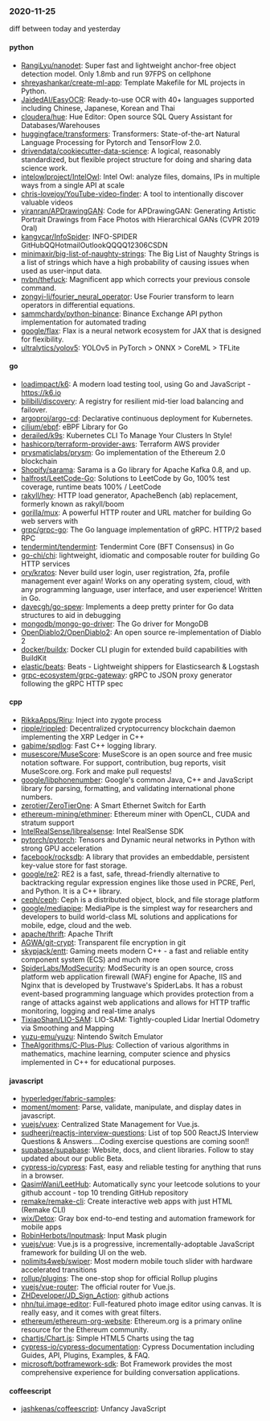 ### 2020-11-25
diff between today and yesterday

#### python
* [RangiLyu/nanodet](https://github.com/RangiLyu/nanodet): Super fast and lightweight anchor-free object detection model. Only 1.8mb and run 97FPS on cellphone
* [shreyashankar/create-ml-app](https://github.com/shreyashankar/create-ml-app): Template Makefile for ML projects in Python.
* [JaidedAI/EasyOCR](https://github.com/JaidedAI/EasyOCR): Ready-to-use OCR with 40+ languages supported including Chinese, Japanese, Korean and Thai
* [cloudera/hue](https://github.com/cloudera/hue): Hue Editor: Open source SQL Query Assistant for Databases/Warehouses
* [huggingface/transformers](https://github.com/huggingface/transformers): Transformers: State-of-the-art Natural Language Processing for Pytorch and TensorFlow 2.0.
* [drivendata/cookiecutter-data-science](https://github.com/drivendata/cookiecutter-data-science): A logical, reasonably standardized, but flexible project structure for doing and sharing data science work.
* [intelowlproject/IntelOwl](https://github.com/intelowlproject/IntelOwl): Intel Owl: analyze files, domains, IPs in multiple ways from a single API at scale
* [chris-lovejoy/YouTube-video-finder](https://github.com/chris-lovejoy/YouTube-video-finder): A tool to intentionally discover valuable videos
* [yiranran/APDrawingGAN](https://github.com/yiranran/APDrawingGAN): Code for APDrawingGAN: Generating Artistic Portrait Drawings from Face Photos with Hierarchical GANs (CVPR 2019 Oral)
* [kangvcar/InfoSpider](https://github.com/kangvcar/InfoSpider): INFO-SPIDER GitHubQQHotmailOutlookQQQQ12306CSDN
* [minimaxir/big-list-of-naughty-strings](https://github.com/minimaxir/big-list-of-naughty-strings): The Big List of Naughty Strings is a list of strings which have a high probability of causing issues when used as user-input data.
* [nvbn/thefuck](https://github.com/nvbn/thefuck): Magnificent app which corrects your previous console command.
* [zongyi-li/fourier_neural_operator](https://github.com/zongyi-li/fourier_neural_operator): Use Fourier transform to learn operators in differential equations.
* [sammchardy/python-binance](https://github.com/sammchardy/python-binance): Binance Exchange API python implementation for automated trading
* [google/flax](https://github.com/google/flax): Flax is a neural network ecosystem for JAX that is designed for flexibility.
* [ultralytics/yolov5](https://github.com/ultralytics/yolov5): YOLOv5 in PyTorch > ONNX > CoreML > TFLite

#### go
* [loadimpact/k6](https://github.com/loadimpact/k6): A modern load testing tool, using Go and JavaScript - https://k6.io
* [bilibili/discovery](https://github.com/bilibili/discovery): A registry for resilient mid-tier load balancing and failover.
* [argoproj/argo-cd](https://github.com/argoproj/argo-cd): Declarative continuous deployment for Kubernetes.
* [cilium/ebpf](https://github.com/cilium/ebpf): eBPF Library for Go
* [derailed/k9s](https://github.com/derailed/k9s):  Kubernetes CLI To Manage Your Clusters In Style!
* [hashicorp/terraform-provider-aws](https://github.com/hashicorp/terraform-provider-aws): Terraform AWS provider
* [prysmaticlabs/prysm](https://github.com/prysmaticlabs/prysm): Go implementation of the Ethereum 2.0 blockchain
* [Shopify/sarama](https://github.com/Shopify/sarama): Sarama is a Go library for Apache Kafka 0.8, and up.
* [halfrost/LeetCode-Go](https://github.com/halfrost/LeetCode-Go):  Solutions to LeetCode by Go, 100% test coverage, runtime beats 100% / LeetCode 
* [rakyll/hey](https://github.com/rakyll/hey): HTTP load generator, ApacheBench (ab) replacement, formerly known as rakyll/boom
* [gorilla/mux](https://github.com/gorilla/mux): A powerful HTTP router and URL matcher for building Go web servers with 
* [grpc/grpc-go](https://github.com/grpc/grpc-go): The Go language implementation of gRPC. HTTP/2 based RPC
* [tendermint/tendermint](https://github.com/tendermint/tendermint):  Tendermint Core (BFT Consensus) in Go
* [go-chi/chi](https://github.com/go-chi/chi): lightweight, idiomatic and composable router for building Go HTTP services
* [ory/kratos](https://github.com/ory/kratos): Never build user login, user registration, 2fa, profile management ever again! Works on any operating system, cloud, with any programming language, user interface, and user experience! Written in Go.
* [davecgh/go-spew](https://github.com/davecgh/go-spew): Implements a deep pretty printer for Go data structures to aid in debugging
* [mongodb/mongo-go-driver](https://github.com/mongodb/mongo-go-driver): The Go driver for MongoDB
* [OpenDiablo2/OpenDiablo2](https://github.com/OpenDiablo2/OpenDiablo2): An open source re-implementation of Diablo 2
* [docker/buildx](https://github.com/docker/buildx): Docker CLI plugin for extended build capabilities with BuildKit
* [elastic/beats](https://github.com/elastic/beats):  Beats - Lightweight shippers for Elasticsearch & Logstash
* [grpc-ecosystem/grpc-gateway](https://github.com/grpc-ecosystem/grpc-gateway): gRPC to JSON proxy generator following the gRPC HTTP spec

#### cpp
* [RikkaApps/Riru](https://github.com/RikkaApps/Riru): Inject into zygote process
* [ripple/rippled](https://github.com/ripple/rippled): Decentralized cryptocurrency blockchain daemon implementing the XRP Ledger in C++
* [gabime/spdlog](https://github.com/gabime/spdlog): Fast C++ logging library.
* [musescore/MuseScore](https://github.com/musescore/MuseScore): MuseScore is an open source and free music notation software. For support, contribution, bug reports, visit MuseScore.org. Fork and make pull requests!
* [google/libphonenumber](https://github.com/google/libphonenumber): Google's common Java, C++ and JavaScript library for parsing, formatting, and validating international phone numbers.
* [zerotier/ZeroTierOne](https://github.com/zerotier/ZeroTierOne): A Smart Ethernet Switch for Earth
* [ethereum-mining/ethminer](https://github.com/ethereum-mining/ethminer): Ethereum miner with OpenCL, CUDA and stratum support
* [IntelRealSense/librealsense](https://github.com/IntelRealSense/librealsense): Intel RealSense SDK
* [pytorch/pytorch](https://github.com/pytorch/pytorch): Tensors and Dynamic neural networks in Python with strong GPU acceleration
* [facebook/rocksdb](https://github.com/facebook/rocksdb): A library that provides an embeddable, persistent key-value store for fast storage.
* [google/re2](https://github.com/google/re2): RE2 is a fast, safe, thread-friendly alternative to backtracking regular expression engines like those used in PCRE, Perl, and Python. It is a C++ library.
* [ceph/ceph](https://github.com/ceph/ceph): Ceph is a distributed object, block, and file storage platform
* [google/mediapipe](https://github.com/google/mediapipe): MediaPipe is the simplest way for researchers and developers to build world-class ML solutions and applications for mobile, edge, cloud and the web.
* [apache/thrift](https://github.com/apache/thrift): Apache Thrift
* [AGWA/git-crypt](https://github.com/AGWA/git-crypt): Transparent file encryption in git
* [skypjack/entt](https://github.com/skypjack/entt): Gaming meets modern C++ - a fast and reliable entity component system (ECS) and much more
* [SpiderLabs/ModSecurity](https://github.com/SpiderLabs/ModSecurity): ModSecurity is an open source, cross platform web application firewall (WAF) engine for Apache, IIS and Nginx that is developed by Trustwave's SpiderLabs. It has a robust event-based programming language which provides protection from a range of attacks against web applications and allows for HTTP traffic monitoring, logging and real-time analys
* [TixiaoShan/LIO-SAM](https://github.com/TixiaoShan/LIO-SAM): LIO-SAM: Tightly-coupled Lidar Inertial Odometry via Smoothing and Mapping
* [yuzu-emu/yuzu](https://github.com/yuzu-emu/yuzu): Nintendo Switch Emulator
* [TheAlgorithms/C-Plus-Plus](https://github.com/TheAlgorithms/C-Plus-Plus): Collection of various algorithms in mathematics, machine learning, computer science and physics implemented in C++ for educational purposes.

#### javascript
* [hyperledger/fabric-samples](https://github.com/hyperledger/fabric-samples): 
* [moment/moment](https://github.com/moment/moment): Parse, validate, manipulate, and display dates in javascript.
* [vuejs/vuex](https://github.com/vuejs/vuex):  Centralized State Management for Vue.js.
* [sudheerj/reactjs-interview-questions](https://github.com/sudheerj/reactjs-interview-questions): List of top 500 ReactJS Interview Questions & Answers....Coding exercise questions are coming soon!!
* [supabase/supabase](https://github.com/supabase/supabase): Website, docs, and client libraries. Follow to stay updated about our public Beta.
* [cypress-io/cypress](https://github.com/cypress-io/cypress): Fast, easy and reliable testing for anything that runs in a browser.
* [QasimWani/LeetHub](https://github.com/QasimWani/LeetHub): Automatically sync your leetcode solutions to your github account - top 10 trending GitHub repository
* [remake/remake-cli](https://github.com/remake/remake-cli): Create interactive web apps with just HTML (Remake CLI)
* [wix/Detox](https://github.com/wix/Detox): Gray box end-to-end testing and automation framework for mobile apps
* [RobinHerbots/Inputmask](https://github.com/RobinHerbots/Inputmask): Input Mask plugin
* [vuejs/vue](https://github.com/vuejs/vue):  Vue.js is a progressive, incrementally-adoptable JavaScript framework for building UI on the web.
* [nolimits4web/swiper](https://github.com/nolimits4web/swiper): Most modern mobile touch slider with hardware accelerated transitions
* [rollup/plugins](https://github.com/rollup/plugins):  The one-stop shop for official Rollup plugins
* [vuejs/vue-router](https://github.com/vuejs/vue-router):  The official router for Vue.js.
* [ZHDeveloper/JD_Sign_Action](https://github.com/ZHDeveloper/JD_Sign_Action): github actions
* [nhn/tui.image-editor](https://github.com/nhn/tui.image-editor):  Full-featured photo image editor using canvas. It is really easy, and it comes with great filters.
* [ethereum/ethereum-org-website](https://github.com/ethereum/ethereum-org-website): Ethereum.org is a primary online resource for the Ethereum community.
* [chartjs/Chart.js](https://github.com/chartjs/Chart.js): Simple HTML5 Charts using the <canvas> tag
* [cypress-io/cypress-documentation](https://github.com/cypress-io/cypress-documentation): Cypress Documentation including Guides, API, Plugins, Examples, & FAQ.
* [microsoft/botframework-sdk](https://github.com/microsoft/botframework-sdk): Bot Framework provides the most comprehensive experience for building conversation applications.

#### coffeescript
* [jashkenas/coffeescript](https://github.com/jashkenas/coffeescript): Unfancy JavaScript
